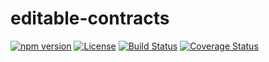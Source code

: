 # editable-contracts

  

  
[![npm version](https://badge.fury.io/js/%40servicetitan%2Feditable-contracts.svg)](https://badge.fury.io/js/%40servicetitan%2Feditable-contracts)
[![License](https://img.shields.io/badge/License-Apache%202.0-blue.svg)](https://opensource.org/licenses/Apache-2.0) [![Build Status](https://travis-ci.org/servicetitan/editable-contracts.svg?branch=master)](https://travis-ci.org/servicetitan/editable-contracts) [![Coverage Status](https://coveralls.io/repos/github/servicetitan/editable-contracts/badge.svg?branch=master)](https://coveralls.io/github/servicetitan/editable-contracts?branch=master) 